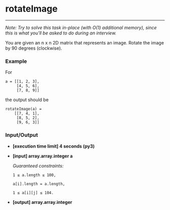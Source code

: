 # rotateImage

---
*Note: Try to solve this task in-place (with O(1) additional memory), since this is what you'll be asked to do during an interview.*

You are given an n x n 2D matrix that represents an image. Rotate the image by 90 degrees (clockwise).

### Example

For

```
a = [[1, 2, 3],
     [4, 5, 6],
     [7, 8, 9]]
```

the output should be

```
rotateImage(a) =
    [[7, 4, 1],
     [8, 5, 2],
     [9, 6, 3]]
```

### Input/Output

* **[execution time limit] 4 seconds (py3)**

* **[input] array.array.integer a**

  *Guaranteed constraints:*

  `1 ≤ a.length ≤ 100,`

  `a[i].length = a.length,`

  `1 ≤ a[i][j] ≤ 104.`

* **[output] array.array.integer**